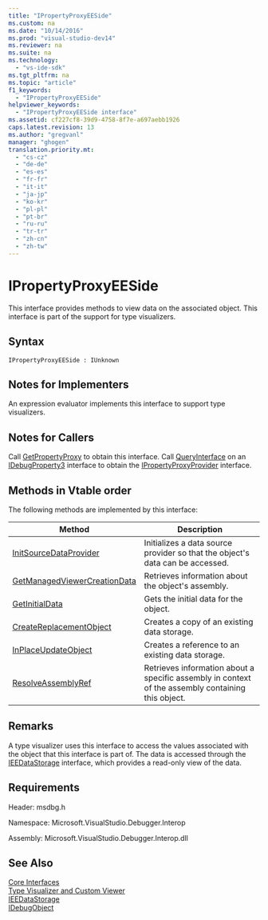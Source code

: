 ```yaml
---
title: "IPropertyProxyEESide"
ms.custom: na
ms.date: "10/14/2016"
ms.prod: "visual-studio-dev14"
ms.reviewer: na
ms.suite: na
ms.technology: 
  - "vs-ide-sdk"
ms.tgt_pltfrm: na
ms.topic: "article"
f1_keywords: 
  - "IPropertyProxyEESide"
helpviewer_keywords: 
  - "IPropertyProxyEESide interface"
ms.assetid: cf227cf8-39d9-4758-8f7e-a697aebb1926
caps.latest.revision: 13
ms.author: "gregvanl"
manager: "ghogen"
translation.priority.mt: 
  - "cs-cz"
  - "de-de"
  - "es-es"
  - "fr-fr"
  - "it-it"
  - "ja-jp"
  - "ko-kr"
  - "pl-pl"
  - "pt-br"
  - "ru-ru"
  - "tr-tr"
  - "zh-cn"
  - "zh-tw"
---
```

# IPropertyProxyEESide
This interface provides methods to view data on the associated object. This interface is part of the support for type visualizers.  
  
## Syntax  
  
```  
IPropertyProxyEESide : IUnknown  
```  
  
## Notes for Implementers  
 An expression evaluator implements this interface to support type visualizers.  
  
## Notes for Callers  
 Call [GetPropertyProxy](../extensibility/ipropertyproxyprovider--getpropertyproxy.md) to obtain this interface. Call [QueryInterface](../Topic/QueryInterface.md) on an [IDebugProperty3](../extensibility/idebugproperty3.md) interface to obtain the [IPropertyProxyProvider](../extensibility/ipropertyproxyprovider.md) interface.  
  
## Methods in Vtable order  
 The following methods are implemented by this interface:  
  
|Method|Description|  
|------------|-----------------|  
|[InitSourceDataProvider](../extensibility/ipropertyproxyeeside--initsourcedataprovider.md)|Initializes a data source provider so that the object's data can be accessed.|  
|[GetManagedViewerCreationData](../extensibility/ipropertyproxyeeside--getmanagedviewercreationdata.md)|Retrieves information about the object's assembly.|  
|[GetInitialData](../extensibility/ipropertyproxyeeside--getinitialdata.md)|Gets the initial data for the object.|  
|[CreateReplacementObject](../extensibility/ipropertyproxyeeside--createreplacementobject.md)|Creates a copy of an existing data storage.|  
|[InPlaceUpdateObject](../extensibility/ipropertyproxyeeside--inplaceupdateobject.md)|Creates a reference to an existing data storage.|  
|[ResolveAssemblyRef](../extensibility/ipropertyproxyeeside--resolveassemblyref.md)|Retrieves information about a specific assembly in context of the assembly containing this object.|  
  
## Remarks  
 A type visualizer uses this interface to access the values associated with the object that this interface is part of. The data is accessed through the [IEEDataStorage](../extensibility/ieedatastorage.md) interface, which provides a read-only view of the data.  
  
## Requirements  
 Header: msdbg.h  
  
 Namespace: Microsoft.VisualStudio.Debugger.Interop  
  
 Assembly: Microsoft.VisualStudio.Debugger.Interop.dll  
  
## See Also  
 [Core Interfaces](../extensibility/core-interfaces.md)   
 [Type Visualizer and Custom Viewer](../extensibility/type-visualizer-and-custom-viewer.md)   
 [IEEDataStorage](../extensibility/ieedatastorage.md)   
 [IDebugObject](../extensibility/idebugobject.md)